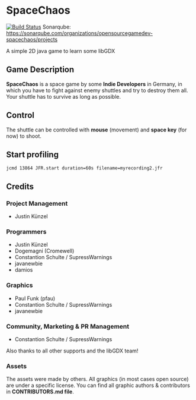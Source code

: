 # SpaceChaos

[![Build Status](https://travis-ci.org/opensourcegamedev/SpaceChaos.svg?branch=master)](https://travis-ci.org/opensourcegamedev/SpaceChaos)
Sonarqube: https://sonarqube.com/organizations/opensourcegamedev-spacechaos/projects

A simple 2D java game to learn some libGDX

## Game Description

**SpaceChaos** is a space game by some **Indie Developers** in Germany, in which you have to fight
against enemy shuttles and try to destroy them all.
Your shuttle has to survive as long as possible.

## Control

The shuttle can be controlled with **mouse** (movement) and **space key** (for now) to shoot.

## Start profiling

```
jcmd 13864 JFR.start duration=60s filename=myrecording2.jfr
```

## Credits

### Project Management
  - Justin Künzel

### Programmers
  - Justin Künzel
  - Dogemagni (Cromewell)
  - Constantion Schulte / SupressWarnings
  - javanewbie
  - damios
  
### Graphics
  - Paul Funk (pfau)
  - Constantion Schulte / SupressWarnings
  - javanewbie
  
### Community, Marketing & PR Management
  - Constantion Schulte / SupressWarnings
  
Also thanks to all other supports and the libGDX team!
  
### Assets
The assets were made by others. All graphics (in most cases open source) are under a specific license.
You can find all graphic authors & contributors in **CONTRIBUTORS.md file**.

